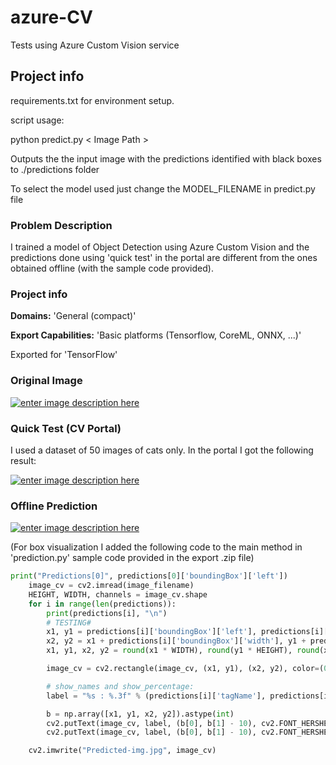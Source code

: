 # azure-CV
Tests using Azure Custom Vision service

## Project info
requirements.txt for environment setup.

script usage:

python predict.py < Image Path >

Outputs the the input image with the predictions identified with black boxes to ./predictions folder

To select the model used just change the MODEL_FILENAME in predict.py file

### Problem Description

I trained a model of Object Detection using Azure Custom Vision and the predictions done using 'quick test' in the portal are different from the ones obtained offline (with the sample code provided).

### Project info
**Domains:** 'General (compact)'

**Export Capabilities:** 'Basic platforms (Tensorflow, CoreML, ONNX, ...)'

Exported for 'TensorFlow'

### Original Image

[![enter image description here][1]][1]
### Quick Test (CV Portal)
I used a dataset of 50 images of cats only. 
 In the portal I got the following result:

[![enter image description here][2]][2]

### Offline Prediction
[![enter image description here][3]][3]

(For box visualization I added the following code to the main method in 'prediction.py' sample code provided in the export .zip file)
```python
print("Predictions[0]", predictions[0]['boundingBox']['left'])
    image_cv = cv2.imread(image_filename)
    HEIGHT, WIDTH, channels = image_cv.shape
    for i in range(len(predictions)):
        print(predictions[i], "\n")
        # TESTING#
        x1, y1 = predictions[i]['boundingBox']['left'], predictions[i]['boundingBox']['top']
        x2, y2 = x1 + predictions[i]['boundingBox']['width'], y1 + predictions[i]['boundingBox']['height']
        x1, y1, x2, y2 = round(x1 * WIDTH), round(y1 * HEIGHT), round(x2 * WIDTH), round(y2 * HEIGHT)

        image_cv = cv2.rectangle(image_cv, (x1, y1), (x2, y2), color=(0, 0, 0), thickness=1)

        # show_names and show_percentage:
        label = "%s : %.3f" % (predictions[i]['tagName'], predictions[i]['probability'])

        b = np.array([x1, y1, x2, y2]).astype(int)
        cv2.putText(image_cv, label, (b[0], b[1] - 10), cv2.FONT_HERSHEY_PLAIN, 1, (100, 0, 0), 3)
        cv2.putText(image_cv, label, (b[0], b[1] - 10), cv2.FONT_HERSHEY_PLAIN, 1, (255, 255, 255), 1)

    cv2.imwrite("Predicted-img.jpg", image_cv)
```

  [1]: https://i.stack.imgur.com/2Rk0t.jpg
  [2]: https://i.stack.imgur.com/nHwqT.png
  [3]: https://i.stack.imgur.com/126BX.jpg
